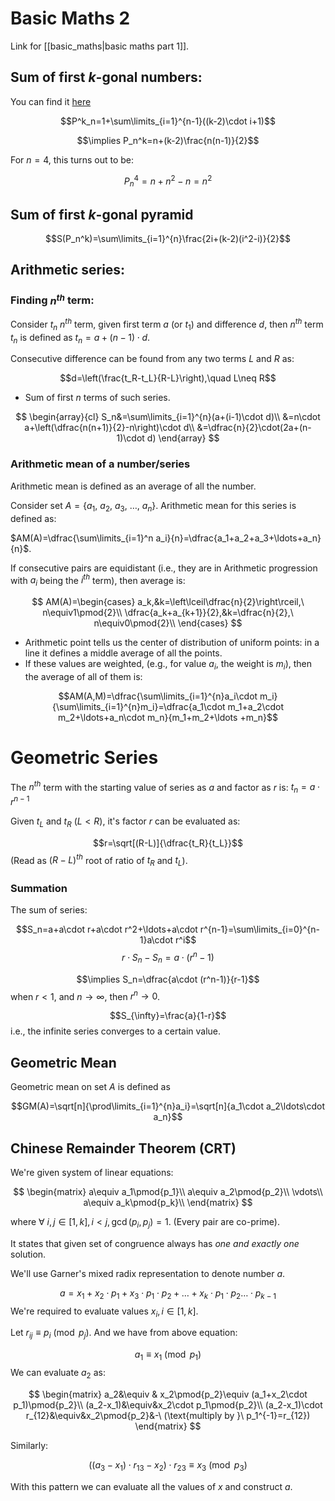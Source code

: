 # Basic Maths 2
Link for [[basic_maths|basic maths part 1]].

## Sum of first $k$-gonal numbers:

You can find it [here](https://en.wikipedia.org/wiki/Polygonal_number)

$$P^k_n=1+\sum\limits_{i=1}^{n-1}((k-2)\cdot i+1)$$

$$\implies P_n^k=n+(k-2)\frac{n(n-1)}{2}$$

For $n=4$, this turns out to be:

$$P_n^4=n+n^2-n=n^2$$
## Sum of first $k$-gonal pyramid

$$S(P_n^k)=\sum\limits_{i=1}^{n}\frac{2i+(k-2)(i^2-i)}{2}$$

## Arithmetic series:
### Finding $n^{th}$ term:

Consider $t_n$ $n^{th}$ term, given first term $a$ (or $t_1$) and difference $d$, then $n^{th}$ term $t_n$ is defined as $t_n=a+(n-1)\cdot d$.

Consecutive difference can be found from any two terms $L$ and $R$ as:

$$d=\left(\frac{t_R-t_L}{R-L}\right),\quad L\neq R$$
- Sum of first $n$ terms of such series.

$$
\begin{array}{cl}
S_n&=\sum\limits_{i=1}^{n}(a+(i-1)\cdot d)\\
&=n\cdot a+\left(\dfrac{n(n+1)}{2}-n\right)\cdot d\\
&=\dfrac{n}{2}\cdot(2a+(n-1)\cdot d)
\end{array}
$$
### Arithmetic mean of a number/series

Arithmetic mean is defined as an average of all the number.

Consider set $A=\{a_1,\ a_2,\ a_3,\ \ldots,\ a_n\}$. Arithmetic mean for this series is defined as:

$AM(A)=\dfrac{\sum\limits_{i=1}^n a_i}{n}=\dfrac{a_1+a_2+a_3+\ldots+a_n}{n}$.


If consecutive pairs are equidistant (i.e., they are in Arithmetic progression with $a_i$ being the $i^{th}$ term), then average is:

$$
AM(A)=\begin{cases}
a_k,&k=\left\lceil\dfrac{n}{2}\right\rceil,\ n\equiv1\pmod{2}\\
\dfrac{a_k+a_{k+1}}{2},&k=\dfrac{n}{2},\ n\equiv0\pmod{2}\\
\end{cases}
$$

- Arithmetic point tells us the center of distribution of uniform points: in a line it defines a middle average of all the points.
- If these values are weighted, (e.g., for value $a_i$, the weight is $m_i$), then the average of all of them is:

$$AM(A,M)=\dfrac{\sum\limits_{i=1}^{n}a_i\cdot m_i}{\sum\limits_{i=1}^{n}m_i}=\dfrac{a_1\cdot m_1+a_2\cdot m_2+\ldots+a_n\cdot m_n}{m_1+m_2+\ldots +m_n}$$
# Geometric Series
The $n^{th}$ term with the starting value of series as $a$ and factor as $r$ is: $t_n=a\cdot r^{n-1}$

Given $t_L$ and $t_R$  ($L < R$), it's factor $r$ can be evaluated as:

$$r=\sqrt[(R-L)]{\dfrac{t_R}{t_L}}$$
(Read as $(R-L)^{th}$ root of ratio of $t_R$ and $t_L$).

### Summation
The sum of series:

$$S_n=a+a\cdot r+a\cdot r^2+\ldots+a\cdot r^{n-1}=\sum\limits_{i=0}^{n-1}a\cdot r^i$$
$$r\cdot S_n-S_n=a\cdot (r^{n}-1)$$

$$\implies S_n=\dfrac{a\cdot (r^n-1)}{r-1}$$
when $r<1$, and $n\rightarrow\infty$, then $r^n \rightarrow 0$.

$$S_{\infty}=\frac{a}{1-r}$$
i.e., the infinite series converges to a certain value.
## Geometric Mean
Geometric mean on set $A$ is defined as

$$GM(A)=\sqrt[n]{\prod\limits_{i=1}^{n}a_i}=\sqrt[n]{a_1\cdot a_2\ldots\cdot a_n}$$

## Chinese Remainder Theorem (CRT)

We're given system of linear equations:

$$
\begin{matrix}
a\equiv a_1\pmod{p_1}\\
a\equiv a_2\pmod{p_2}\\
\vdots\\
a\equiv a_k\pmod{p_k}\\
\end{matrix}
$$

where $\forall\ i,j\in[1,k], i < j, \gcd(p_i,p_j)=1$. (Every pair are co-prime).

It states that given set of congruence always has *one and exactly one* solution.

We'll use Garner's mixed radix representation to denote number $a$.

$$a=x_1+x_2\cdot p_1+x_3\cdot p_1\cdot p_2+\ldots+x_k\cdot p_1\cdot p_2\ldots\cdot p_{k-1}$$
We're required to evaluate values $x_i,i\in[1,k]$.

Let $r_{ij}\equiv p_i\pmod{p_j}$.  And we have from above equation:

$$a_1\equiv x_1\pmod{p_1}$$
We can evaluate $a_2$ as:

$$
\begin{matrix}
a_2&\equiv & x_2\pmod{p_2}\equiv (a_1+x_2\cdot p_1)\pmod{p_2}\\
(a_2-x_1)&\equiv&x_2\cdot p_1\pmod{p_2}\\
(a_2-x_1)\cdot r_{12}&\equiv&x_2\pmod{p_2}&-\ (\text{multiply by }\ p_1^{-1}=r_{12})
\end{matrix}
$$

Similarly:

$$((a_3-x_1)\cdot r_{13}-x_2)\cdot r_{23}\equiv x_3\pmod{p_3}$$

With this pattern we can evaluate all the values of $x$ and construct $a$.